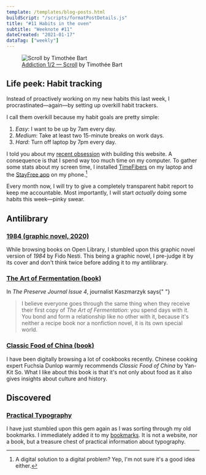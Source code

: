 ```yaml
---
template: /templates/blog-posts.html
buildScript: "/scripts/formatPostDetails.js"
title: "#11 Habits in the oven"
subtitle: "Weeknote #11"
dateCreated: "2021-01-17"
dataTag: ["weekly"]
---
```


<figure>
 <img src="https://cdn.dribbble.com/users/173116/screenshots/3502465/media/2281a1fd16039fb89ec7866ea0d9dc00.gif" alt="Scroll by Timothée Bart" />
 <figcaption>
    <a href="https://dribbble.com/shots/3502465-Addiction-1-2-Scroll">Addiction 1/2 — Scroll</a> by Timothée Bart
 </figcaption>
</figure>

## Life peek: Habit tracking

Instead of proactively working on my new habits this last week, I procrastinated—again—by setting up overkill habit trackers.

I call them overkill because my habit goals are pretty simple:

1. _Easy_: I want to be up by 7am every day.
2. _Medium_: Take at least two 15-minute breaks on work days.
3. _Hard_: Turn off laptop by 7pm every day.

I told you about my [recent obsession](/posts/10-on-obsessions) with building this website. A consequence is that I spend way too much time on my computer. To gather some stats about my screen time, I installed [TimeFibers](https://timefibers.com/) on my laptop and the [StayFree app](https://stayfreeapps.com/) on my phone.[^1]

Every month now, I will try to give a completely transparent habit report to keep me accountable. Most importantly, I will start _actually_ doing some habits this week—pinky swear.

## Antilibrary

### [1984 (graphic novel, 2020)](https://openlibrary.org/books/OL30787528M/1984)

While browsing books on Open Library, I stumbled upon this graphic novel version of <cite>1984</cite> by Fido Nesti. This being a graphic novel, I pre-judge it by its cover and don't think twice before adding it to my antilibrary.

### [The Art of Fermentation (book)](https://www.wildfermentation.com/the-art-of-fermentation/)

In <cite>The Preserve Journal Issue 4</cite>, journalist Kaszmarzyk says{" "}

> I believe everyone goes through the same thing when they receive their first copy of <cite>The Art of Fermentation</cite>: you spend days with it. You bond and form a relationship like no other with it, because it's neither a recipe book nor a nonfiction novel, it is its own special world.

### [Classic Food of China (book)](https://fivebooks.com/best-books/fuchsia-dunlop-on-chinese-food/)

I have been digitally browsing a lot of cookbooks recently. Chinese cooking expert Fuchsia Dunlop warmly recommends <cite>Classic Food of China</cite> by Yan-Kit So. What I like about this book is that it's not only about food as it also gives insights about culture and history.

## Discovered

### [Practical Typography](https://practicaltypography.com/)

I have just stumbled upon this gem again as I was sorting through my old bookmarks. I immediately added it to my [bookmarks](/bookmarks/). It is not a website, nor a book, but a treasure chest of practical information about typography.

[^1]: A digital solution to a digital problem? Yep, I'm not sure it's a good idea either.

